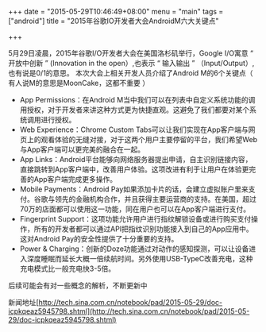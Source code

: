 +++
date = "2015-05-29T10:46:49+08:00"
menu = "main"
tags = ["android"]
title = "2015年谷歌IO开发者大会AndroidM六大关键点"

+++

5月29日凌晨，2015年谷歌I/O开发者大会在美国洛杉矶举行，Google I/O寓意 “ 开放中创新 ” (Innovation in the open）,也表示 “ 输入输出 ” （Input/Output）,也有说是0/1的意思。 本次大会上相关开发人员介绍了Android M的6个关键点（ 有人说M的意思是MoonCake，这都不重要 ）

* App Permissions：在Android M当中我们可以在列表中自定义系统功能的调用授权，对于开发者来讲这种方式更为快捷直观。这避免了我们都要对某个系统调用进行授权。
* Web Experience：Chrome Custom Tabs可以让我们实现在App客户端与网页上的观看体验的无缝对接，对于这两个用户主要停留的平台，我们希望Web与App客户端可以更完美的融合在一起。
* App Links：Android平台能够向网络服务器提出申请，自主识别链接内容，直接跳转到App客户端中，改善用户体验。这项改进有利于让用户在体验更完善的App客户端完成更多操作。
* Mobile Payments：Android Pay如果添加卡片的话，会建立虚拟账户里来支付。谷歌与领先的金融机构合作，并且获得主要运营商的支持。在美国，超过70万的店面都可以使用这一功能，同在用户也可以在App客户端进行支付。
* Fingerprint Support：这项功能允许用户进行指纹解锁设备或进行购买支付操作，所有的开发者都可以通过API把指纹识别功能接入到自己的App应用中。这对Android Pay的安全性提供了十分重要的支持。
* Power & Charging：创新的Doze功能通过对动作的感知探测，可以让设备进入深度睡眠而延长大概一倍续航时间。另外使用USB-TypeC改善充电，这种充电模式比一般充电快3-5倍。

后续可能会有对一些概念的解析，不断更新中

新闻地址[http://tech.sina.com.cn/notebook/pad/2015-05-29/doc-icpkqeaz5945798.shtml](http://tech.sina.com.cn/notebook/pad/2015-05-29/doc-icpkqeaz5945798.shtml)
